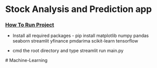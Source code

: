 # Stock Analysis and Prediction app

<h3><strong><u>How To Run Project</u></strong></h3>

- Install all required packages - pip install matplotlib numpy pandas seaborn streamlit yfinance pmdarima scikit-learn tensorflow

- cmd the root directory and type streamlit run main.py 

#   M a c h i n e - L e a r n i n g  
 